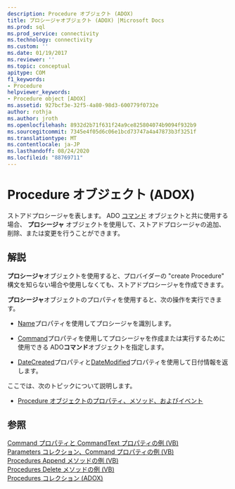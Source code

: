 ```yaml
---
description: Procedure オブジェクト (ADOX)
title: プロシージャオブジェクト (ADOX) |Microsoft Docs
ms.prod: sql
ms.prod_service: connectivity
ms.technology: connectivity
ms.custom: ''
ms.date: 01/19/2017
ms.reviewer: ''
ms.topic: conceptual
apitype: COM
f1_keywords:
- Procedure
helpviewer_keywords:
- Procedure object [ADOX]
ms.assetid: 927bcf3e-32f5-4a80-98d3-600779f0732e
author: rothja
ms.author: jroth
ms.openlocfilehash: 8932d2b71f631f24a9ce825804074b9094f932b9
ms.sourcegitcommit: 7345e4f05d6c06e1bcd73747a4a47873b3f3251f
ms.translationtype: MT
ms.contentlocale: ja-JP
ms.lasthandoff: 08/24/2020
ms.locfileid: "88769711"
---
```

# <a name="procedure-object-adox"></a>Procedure オブジェクト (ADOX)
ストアドプロシージャを表します。 ADO [コマンド](../ado-api/command-object-ado.md) オブジェクトと共に使用する場合、 **プロシージャ** オブジェクトを使用して、ストアドプロシージャの追加、削除、または変更を行うことができます。  
  
## <a name="remarks"></a>解説  
 **プロシージャ**オブジェクトを使用すると、プロバイダーの "create Procedure" 構文を知らない場合や使用しなくても、ストアドプロシージャを作成できます。  
  
 **プロシージャ**オブジェクトのプロパティを使用すると、次の操作を実行できます。  
  
-   [Name](./name-property-adox.md)プロパティを使用してプロシージャを識別します。  
  
-   [Command](./command-property-adox.md)プロパティを使用してプロシージャを作成または実行するために使用できる ADO**コマンド**オブジェクトを指定します。  
  
-   [DateCreated](./datecreated-property-adox.md)プロパティと[DateModified](./datemodified-property-adox.md)プロパティを使用して日付情報を返します。  
  
 ここでは、次のトピックについて説明します。  
  
-   [Procedure オブジェクトのプロパティ、メソッド、およびイベント](./procedure-object-properties-methods-and-events.md)  
  
## <a name="see-also"></a>参照  
 [Command プロパティと CommandText プロパティの例 (VB)](./command-and-commandtext-properties-example-vb.md)   
 [Parameters コレクション、Command プロパティの例 (VB)](./parameters-collection-command-property-example-vb.md)   
 [Procedures Append メソッドの例 (VB)](./procedures-append-method-example-vb.md)   
 [Procedures Delete メソッドの例 (VB)](./procedures-delete-method-example-vb.md)   
 [Procedures コレクション (ADOX)](./procedures-collection-adox.md)